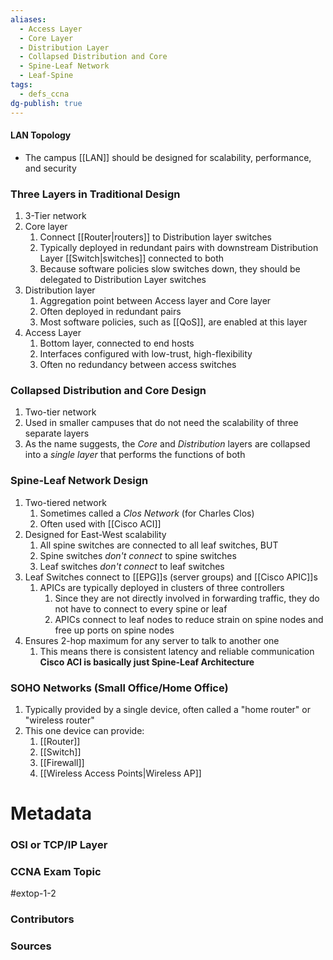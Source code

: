 ```yaml
---
aliases:
  - Access Layer
  - Core Layer
  - Distribution Layer
  - Collapsed Distribution and Core
  - Spine-Leaf Network
  - Leaf-Spine
tags:
  - defs_ccna
dg-publish: true
---
```

#### LAN Topology
- The campus [[LAN]] should be designed for scalability, performance, and security

### Three Layers in Traditional Design
1. 3-Tier network
2. Core layer
	1. Connect [[Router|routers]] to Distribution layer switches
	2. Typically deployed in redundant pairs with downstream Distribution Layer [[Switch|switches]] connected to both
	3. Because software policies slow switches down, they should be delegated to Distribution Layer switches
3. Distribution layer
	1. Aggregation point between Access layer and Core layer
	2. Often deployed in redundant pairs
	3. Most software policies, such as [[QoS]], are enabled at this layer
4. Access Layer
	1. Bottom layer, connected to end hosts
	2. Interfaces configured with low-trust, high-flexibility
	3. Often no redundancy between access switches

### Collapsed Distribution and Core Design 
1. Two-tier network
1. Used in smaller campuses that do not need the scalability of three separate layers
2. As the name suggests, the *Core* and *Distribution* layers are collapsed into a *single layer* that performs the functions of both

### Spine-Leaf Network Design
1. Two-tiered network
	1. Sometimes called a *Clos Network* (for Charles Clos)
	2. Often used with [[Cisco ACI]]
2. Designed for East-West scalability
	1. All spine switches are connected to all leaf switches, BUT
	2. Spine switches *don't connect* to spine switches
	3. Leaf switches *don't connect* to leaf switches
3. Leaf Switches connect to [[EPG]]s (server groups) and [[Cisco APIC]]s
	1. APICs are typically deployed in clusters of three controllers
		1. Since they are not directly involved in forwarding traffic, they do not have to connect to every spine or leaf
		2. APICs connect to leaf nodes to reduce strain on spine nodes and free up ports on spine nodes
4. Ensures 2-hop maximum for any server to talk to another one
	1. This means there is consistent latency and reliable communication
**Cisco ACI is basically just Spine-Leaf Architecture**

### SOHO Networks (Small Office/Home Office)
1. Typically provided by a single device, often called a "home router" or "wireless router"
2. This one device can provide:
	1. [[Router]]
	2. [[Switch]]
	3. [[Firewall]]
	4. [[Wireless Access Points|Wireless AP]]

# Metadata
### OSI or TCP/IP Layer

### CCNA Exam Topic
#extop-1-2 
### Contributors

### Sources
